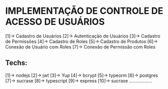 # IMPLEMENTAÇÃO DE CONTROLE DE ACESSO DE USUÁRIOS

[1]-> Cadastro de Usuários
[2]-> Autenticação de Usuários
[3]-> Cadastro de Permissões
[4]-> Cadastro de Roles
[5]-> Cadastro de Produtos
[6]-> Conexão de Usuário com Roles
[7]-> Conexão de Permissão com Roles

## Techs:

[1]-> nodejs
[2]-> jwt
[3]-> Yup
[4]-> bcrypt
[5]-> typeorm
[6]-> postgres
[7]-> sucrase
[8]-> typescript
[9]-> express
[10]-> sucrase
..................
